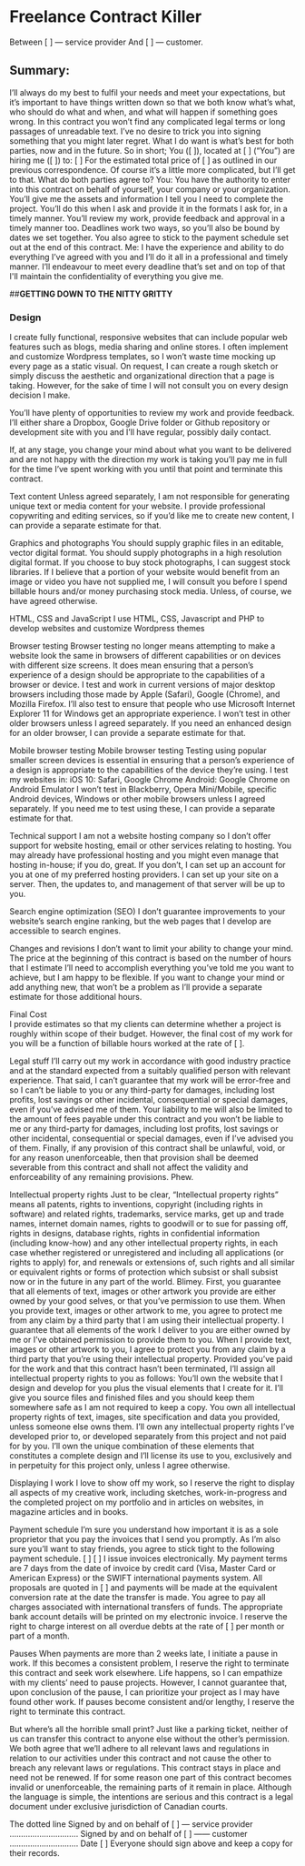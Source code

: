 # Freelance Contract Killer

Between [								] — service provider 
And [									] — customer.

## **Summary**:
 I’ll always do my best to fulfil your needs and meet your expectations, but it’s important to have things written down so that we both know what’s what, who should do what and when, and what will happen if something goes wrong. In this contract you won’t find any complicated legal terms or long passages of unreadable text.  I’ve no desire to trick you into signing something that you might later regret. What I do want is what’s best for both parties, now and in the future.
So in short;
You ([                           ]), located at [                    ] (“You”) are hiring me ([  							]) to:
[						]
For the estimated total price of [				] as outlined in our previous correspondence.
Of course it’s a little more complicated, but I’ll get to that.
What do both parties agree to?
You: You have the authority to enter into this contract on behalf of yourself, your company or your organization. You’ll give me the assets and information  I tell you I need to complete the project. You’ll do this when I ask and provide it in the formats I ask for, in a timely manner. You’ll review my work, provide feedback and approval in a timely manner too. Deadlines work two ways, so you’ll also be bound by dates we set together. You also agree to stick to the payment schedule set out at the end of this contract.
Me:  I have the experience and ability to do everything I’ve agreed with you and I’ll do it all in a professional and timely manner.  I’ll endeavour to meet every deadline that’s set and on top of that I'll maintain the confidentiality of everything you give me.

##**GETTING DOWN TO THE NITTY GRITTY**

### Design
I create fully functional, responsive websites that can include popular web features such as blogs, media sharing and online stores. I often implement and customize Wordpress templates, so I won’t waste time mocking up every page as a static visual. On request, I can create a rough sketch or simply discuss the aesthetic and organizational direction that a page is taking. However, for the sake of time I will not consult you on every design decision I make. 

You’ll have plenty of opportunities to review my work and provide feedback.  I’ll either share a Dropbox, Google Drive folder or Github repository or development site with you and I’ll have regular, possibly daily contact.

If, at any stage, you change your mind about what you want to be delivered and are not happy with the direction my work is taking you’ll pay me in full for the time I’ve spent working with you until that point and terminate this contract.

Text content
Unless agreed separately,  I am not responsible for generating unique text or media content for your website. I provide professional copywriting and editing services, so if you’d like me to create new content, I can provide a separate estimate for that.

Graphics and photographs
You should supply graphic files in an editable, vector digital format. You should supply photographs in a high resolution digital format. If you choose to buy stock photographs,  I can suggest stock libraries. If I believe that a portion of your website would benefit from an image or video you have not supplied me, I will consult you before I spend billable hours and/or money purchasing stock media. Unless, of course, we have agreed otherwise. 

HTML, CSS and JavaScript
I use HTML, CSS, Javascript and PHP to develop websites and customize Wordpress themes

Browser testing
Browser testing no longer means attempting to make a website look the same in browsers of different capabilities or on devices with different size screens. It does mean ensuring that a person’s experience of a design should be appropriate to the capabilities of a browser or device.
I test and work in current versions of major desktop browsers including those made by Apple (Safari), Google (Chrome), and Mozilla Firefox.  I’ll also test to ensure that people who use Microsoft Internet Explorer 11 for Windows get an appropriate experience.  I won’t test in other older browsers unless I agreed separately. If you need an enhanced design for an older browser,  I can provide a separate estimate for that.

Mobile browser testing
Mobile browser testing Testing using popular smaller screen devices is essential in ensuring that a person’s experience of a design is appropriate to the capabilities of the device they’re using. I test my websites in:
iOS 10: Safari, Google Chrome Android: Google Chrome on Android Emulator
I won’t test in Blackberry, Opera Mini/Mobile, specific Android devices, Windows or other mobile browsers unless I agreed separately. If you need me to test using these, I can provide a separate estimate for that.

Technical support
I am not a website hosting company so I don’t offer support for website hosting, email or other services relating to hosting. You may already have professional hosting and you might even manage that hosting in-house; if you do, great. If you don’t, I can set up an account for you at one of my preferred hosting providers.  I can set up your site on a server. Then, the updates to, and management of that server will be up to you.

Search engine optimization (SEO)
I don’t guarantee improvements to your website’s search engine ranking, but the web pages that I develop are accessible to search engines.

Changes and revisions
I don’t want to limit your ability to change your mind. The price at the beginning of this contract is based on the number of hours that I estimate I’ll need to accomplish everything you’ve told me you want to achieve, but I am happy to be flexible. If you want to change your mind or add anything new, that won’t be a problem as  I’ll provide a separate estimate for those additional hours.

Final Cost    
I provide estimates so that my clients can determine whether a project is roughly within scope of their budget. However, the final cost of my work for you will be a function of billable hours worked at the rate of [				]. 

Legal stuff
I’ll carry out my work in accordance with good industry practice and at the standard expected from a suitably qualified person with relevant experience.
That said, I can’t guarantee that my work will be error-free and so I can’t be liable to you or any third-party for damages, including lost profits, lost savings or other incidental, consequential or special damages, even if you’ve advised me of them.
Your liability to me will also be limited to the amount of fees payable under this contract and you won’t be liable to me or any third-party for damages, including lost profits, lost savings or other incidental, consequential or special damages, even if I’ve advised you of them.
Finally, if any provision of this contract shall be unlawful, void, or for any reason unenforceable, then that provision shall be deemed severable from this contract and shall not affect the validity and enforceability of any remaining provisions.
Phew.

Intellectual property rights
Just to be clear, “Intellectual property rights” means all patents, rights to inventions, copyright (including rights in software) and related rights, trademarks, service marks, get up and trade names, internet domain names, rights to goodwill or to sue for passing off, rights in designs, database rights, rights in confidential information (including know-how) and any other intellectual property rights, in each case whether registered or unregistered and including all applications (or rights to apply) for, and renewals or extensions of, such rights and all similar or equivalent rights or forms of protection which subsist or shall subsist now or in the future in any part of the world.
Blimey.
First, you guarantee that all elements of text, images or other artwork you provide are either owned by your good selves, or that you’ve permission to use them. When you provide text, images or other artwork to me, you agree to protect me from any claim by a third party that I am using their intellectual property.
I guarantee that all elements of the work I deliver to you are either owned by me or I’ve obtained permission to provide them to you. When I provide text, images or other artwork to you, I agree to protect you from any claim by a third party that you’re using their intellectual property. Provided you’ve paid for the work and that this contract hasn’t been terminated, I’ll assign all intellectual property rights to you as follows:
You’ll own the website that I design and develop for you plus the visual elements that I create for it. I’ll give you source files and finished files and you should keep them somewhere safe as I am not required to keep a copy. You own all intellectual property rights of text, images, site specification and data you provided, unless someone else owns them.
I’ll own any intellectual property rights I’ve developed prior to, or developed separately from this project and not paid for by you.  I’ll own the unique combination of these elements that constitutes a complete design and I’ll license its use to you, exclusively and in perpetuity for this project only, unless I agree otherwise.

Displaying I work
I love to show off my work, so I reserve the right to display all aspects of my creative work, including sketches, work-in-progress and the completed project on my portfolio and in articles on websites, in magazine articles and in books.

Payment schedule
I’m sure you understand how important it is as a sole proprietor that you pay the invoices that I send you promptly. As I’m also sure you’ll want to stay friends, you agree to stick tight to the following payment schedule.
[							]
[							]
I issue invoices electronically. My payment terms are 7 days from the date of invoice by credit card (Visa, Master Card or American Express) or the SWIFT international payments system. All proposals are quoted in [						] and payments will be made at the equivalent conversion rate at the date the transfer is made.
You agree to pay all charges associated with international transfers of funds. The appropriate bank account details will be printed on my electronic invoice.  I reserve the right to charge interest on all overdue debts at the rate of [		] per month or part of a month.

Pauses
When payments are more than 2 weeks late, I initiate a pause in work. If this becomes a consistent problem, I reserve the right to terminate this contract and seek work elsewhere. Life happens, so I can empathize with my clients’ need to pause projects. However, I cannot guarantee that, upon conclusion of the pause, I can prioritize your project as I may have found other work. If pauses become consistent and/or lengthy, I reserve the right to terminate this contract.

But where’s all the horrible small print?
Just like a parking ticket, neither of us can transfer this contract to anyone else without the other’s permission.
We both agree that we’ll adhere to all relevant laws and regulations in relation to our activities under this contract and not cause the other to breach any relevant laws or regulations.
This contract stays in place and need not be renewed. If for some reason one part of this contract becomes invalid or unenforceable, the remaining parts of it remain in place.
Although the language is simple, the intentions are serious and this contract is a legal document under exclusive jurisdiction of Canadian courts. 

The dotted line
Signed by and on behalf of [                     ] — service provider
…………………………
Signed by and on behalf of [            ]  —— customer
…………………………
Date [                  ]
Everyone should sign above and keep a copy for their records.
